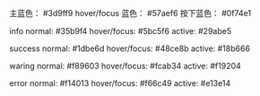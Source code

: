 主蓝色： #3d9ff9
hover/focus 蓝色： #57aef6
按下蓝色： #0f74e1

info
normal: #35b9f4
hover/focus: #5bc5f6
active: #29abe5

success
normal: #1dbe6d
hover/focus: #48ce8b
active: #18b666

waring
normal: #f89603
hover/focus: #fcab34
active: #f19204

error
normal: #f14013
hover/focus: #f66c49
active: #e13e14